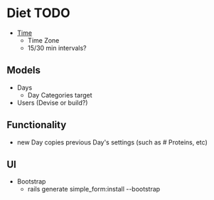 # Diet TODO

- [Time](https://www.tutorialspoint.com/ruby/ruby_date_time.htm)
  - Time Zone
  - 15/30 min intervals?

## Models

- Days
  - Day Categories target
- Users (Devise or build?)

## Functionality

- new Day copies previous Day's settings (such as # Proteins, etc)

## UI

- Bootstrap
  - rails generate simple_form:install --bootstrap
